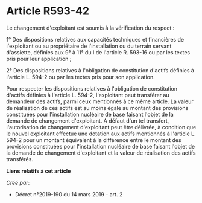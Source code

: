 # Article R593-42

Le changement d'exploitant est soumis à la vérification du respect :

1° Des dispositions relatives aux capacités techniques et financières de l'exploitant ou au propriétaire de l'installation ou
du terrain servant d'assiette, définies aux 9° à 11° du I de l'article R. 593-16 ou par les textes pris pour leur
application ;

2° Des dispositions relatives à l'obligation de constitution d'actifs définies à l'article L. 594-2 ou par les textes pris
pour son application.

Pour respecter les dispositions relatives à l'obligation de constitution d'actifs définies à l'article L. 594-2, l'exploitant
peut transférer au demandeur des actifs, parmi ceux mentionnés à ce même article. La valeur de réalisation de ces actifs est
au moins égale au montant des provisions constituées pour l'installation nucléaire de base faisant l'objet de la demande de
changement d'exploitant. A défaut d'un tel transfert, l'autorisation de changement d'exploitant peut être délivrée, à
condition que le nouvel exploitant effectue une dotation aux actifs mentionnés à l'article L. 594-2 pour un montant
équivalent à la différence entre le montant des provisions constituées pour l'installation nucléaire de base faisant l'objet
de la demande de changement d'exploitant et la valeur de réalisation des actifs transférés.

**Liens relatifs à cet article**

_Créé par_:

  - Décret n°2019-190 du 14 mars 2019 - art. 2
